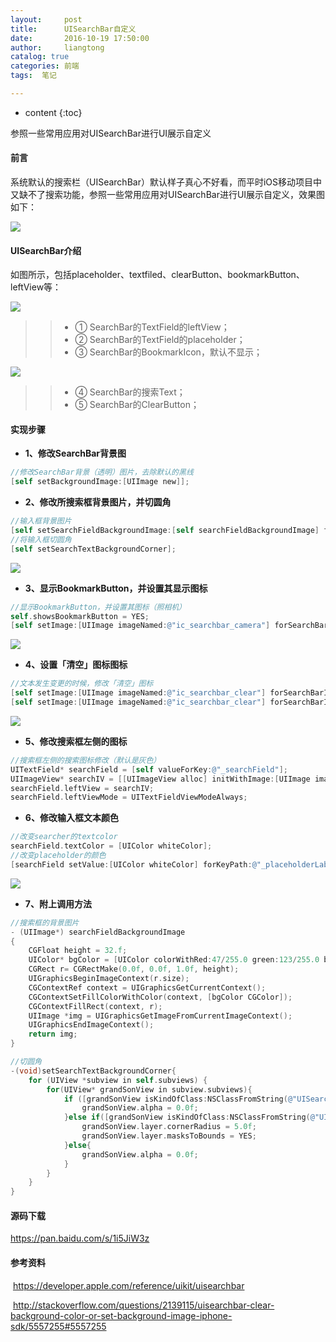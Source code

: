 ```yaml
---
layout:     post
title:      UISearchBar自定义
date:       2016-10-19 17:50:00
author:     liangtong
catalog: true
categories: 前端
tags:  笔记

---
```


* content
{:toc}

参照一些常用应用对UISearchBar进行UI展示自定义




#### 前言

​        系统默认的搜索栏（UISearchBar）默认样子真心不好看，而平时iOS移动项目中又缺不了搜索功能，参照一些常用应用对UISearchBar进行UI展示自定义，效果图如下：

![](https://l900416.github.io/img/post/iOS/Objective-C/rendering.gif)

#### UISearchBar介绍

​        如图所示，包括placeholder、textfiled、clearButton、bookmarkButton、leftView等：

![](https://l900416.github.io/img/post/iOS/Objective-C/default_1.png)

>> * ① SearchBar的TextField的leftView；
>> * ② SearchBar的TextField的placeholder；
>> * ③ SearchBar的BookmarkIcon，默认不显示；



![](https://l900416.github.io/img/post/iOS/Objective-C/default_2.png)

>> * ④ SearchBar的搜索Text；
>> * ⑤ SearchBar的ClearButton；

#### 实现步骤

* **1、修改SearchBar背景图**

```objective-c
//修改SearchBar背景（透明）图片，去除默认的黑线
[self setBackgroundImage:[UIImage new]];
```

* **2、修改所搜索框背景图片，并切圆角**

```objective-c
//输入框背景图片
[self setSearchFieldBackgroundImage:[self searchFieldBackgroundImage] forState:UIControlStateNormal];
//将输入框切圆角
[self setSearchTextBackgroundCorner];
```

![](https://l900416.github.io/img/post/iOS/Objective-C/process_2.png)

* **3、显示BookmarkButton，并设置其显示图标**

```objective-c
//显示BookmarkButton，并设置其图标（照相机）
self.showsBookmarkButton = YES;
[self setImage:[UIImage imageNamed:@"ic_searchbar_camera"] forSearchBarIcon:UISearchBarIconBookmark  state:UIControlStateNormal];
```

![](https://l900416.github.io/img/post/iOS/Objective-C/process_3.png)

* **4、设置「清空」图标图标**

```objective-c
//文本发生变更的时候，修改「清空」图标
[self setImage:[UIImage imageNamed:@"ic_searchbar_clear"] forSearchBarIcon:UISearchBarIconClear  state:UIControlStateNormal];
[self setImage:[UIImage imageNamed:@"ic_searchbar_clear"] forSearchBarIcon:UISearchBarIconClear  state:UIControlStateHighlighted];
```

![](https://l900416.github.io/img/post/iOS/Objective-C/process_4.png)

* **5、修改搜索框左侧的图标**

```objective-c
//搜索框左侧的搜索图标修改（默认是灰色）
UITextField* searchField = [self valueForKey:@"_searchField"];
UIImageView* searchIV = [[UIImageView alloc] initWithImage:[UIImage imageNamed:@"ic_searchbar_search"]];
searchField.leftView = searchIV;
searchField.leftViewMode = UITextFieldViewModeAlways;
```

* **6、修改输入框文本颜色**

```objective-c
//改变searcher的textcolor
searchField.textColor = [UIColor whiteColor];
//改变placeholder的颜色
[searchField setValue:[UIColor whiteColor] forKeyPath:@"_placeholderLabel.textColor"];
```

![](https://l900416.github.io/img/post/iOS/Objective-C/process_6.png)

* **7、附上调用方法**

```objective-c
//搜索框的背景图片
- (UIImage*) searchFieldBackgroundImage
{
    CGFloat height = 32.f;
    UIColor* bgColor = [UIColor colorWithRed:47/255.0 green:123/255.0 blue:200/255.0 alpha:0.5];
    CGRect r= CGRectMake(0.0f, 0.0f, 1.0f, height);
    UIGraphicsBeginImageContext(r.size);
    CGContextRef context = UIGraphicsGetCurrentContext();
    CGContextSetFillColorWithColor(context, [bgColor CGColor]);
    CGContextFillRect(context, r);
    UIImage *img = UIGraphicsGetImageFromCurrentImageContext();
    UIGraphicsEndImageContext();
    return img;
}

//切圆角
-(void)setSearchTextBackgroundCorner{
    for (UIView *subview in self.subviews) {
        for(UIView* grandSonView in subview.subviews){
            if ([grandSonView isKindOfClass:NSClassFromString(@"UISearchBarBackground")]) {
                grandSonView.alpha = 0.0f;
            }else if([grandSonView isKindOfClass:NSClassFromString(@"UISearchBarTextField")] ){
                grandSonView.layer.cornerRadius = 5.0f;
                grandSonView.layer.masksToBounds = YES;
            }else{
                grandSonView.alpha = 0.0f;
            }
        }
    }
}
```



#### 源码下载

https://pan.baidu.com/s/1i5JiW3z



#### 参考资料

​	https://developer.apple.com/reference/uikit/uisearchbar

​        http://stackoverflow.com/questions/2139115/uisearchbar-clear-background-color-or-set-background-image-iphone-sdk/5557255#5557255









